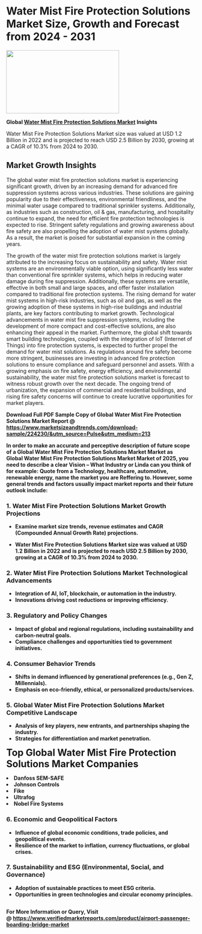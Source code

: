 <H1>Water Mist Fire Protection Solutions Market Size, Growth and Forecast from 2024 - 2031</H1><img class="aligncenter size-medium wp-image-584254" src="https://thirdeyenews.in/wp-content/uploads/2024/09/Global-Market-Research-300x168.jpeg" alt="" width="300" height="168" /><p><strong>Global&nbsp;<a href="https://www.marketsizeandtrends.com/download-sample/224230/&amp;utm_source=Pulse&amp;utm_medium=213">Water Mist Fire Protection Solutions Market</a> Insights</strong></p><p>Water Mist Fire Protection Solutions Market size was valued at USD 1.2 Billion in 2022 and is projected to reach USD 2.5 Billion by 2030, growing at a CAGR of 10.3% from 2024 to 2030.</p><p><h2>Market Growth Insights</h2> <p>The global water mist fire protection solutions market is experiencing significant growth, driven by an increasing demand for advanced fire suppression systems across various industries. These solutions are gaining popularity due to their effectiveness, environmental friendliness, and the minimal water usage compared to traditional sprinkler systems. Additionally, as industries such as construction, oil & gas, manufacturing, and hospitality continue to expand, the need for efficient fire protection technologies is expected to rise. Stringent safety regulations and growing awareness about fire safety are also propelling the adoption of water mist systems globally. As a result, the market is poised for substantial expansion in the coming years.</p> <p><strong></strong></p> <p>The growth of the water mist fire protection solutions market is largely attributed to the increasing focus on sustainability and safety. Water mist systems are an environmentally viable option, using significantly less water than conventional fire sprinkler systems, which helps in reducing water damage during fire suppression. Additionally, these systems are versatile, effective in both small and large spaces, and offer faster installation compared to traditional fire protection systems. The rising demand for water mist systems in high-risk industries, such as oil and gas, as well as the growing adoption of these systems in high-rise buildings and industrial plants, are key factors contributing to market growth. Technological advancements in water mist fire suppression systems, including the development of more compact and cost-effective solutions, are also enhancing their appeal in the market. Furthermore, the global shift towards smart building technologies, coupled with the integration of IoT (Internet of Things) into fire protection systems, is expected to further propel the demand for water mist solutions. As regulations around fire safety become more stringent, businesses are investing in advanced fire protection solutions to ensure compliance and safeguard personnel and assets. With a growing emphasis on fire safety, energy efficiency, and environmental sustainability, the water mist fire protection solutions market is forecast to witness robust growth over the next decade. The ongoing trend of urbanization, the expansion of commercial and residential buildings, and rising fire safety concerns will continue to create lucrative opportunities for market players. <p><strong></p><p><span class=""><strong>Download Full PDF Sample Copy of Global Water Mist Fire Protection Solutions Market Report</strong> @ <a href="https://www.marketsizeandtrends.com/download-sample/224230/&amp;utm_source=Pulse&amp;utm_medium=213" target="_blank">https://www.marketsizeandtrends.com/download-sample/224230/&amp;utm_source=Pulse&amp;utm_medium=213</a></span></p><p>In order to make an accurate and perceptive description of future scope of a Global&nbsp;Water Mist Fire Protection Solutions Market Market as Global&nbsp;Water Mist Fire Protection Solutions Market Market of 2025, you need to describe a clear Vision &ndash; What Industry or Linda can you think of for example: Quote from a Technology, healthcare, automotive, renewable energy, name the market you are Reffering to. However, some general trends and factors usually impact market reports and their future outlook include:</p><h3>1.&nbsp;<strong>Water Mist Fire Protection Solutions Market Growth Projections</strong></h3><ul><li>Examine market size trends, revenue estimates and CAGR (Compounded Annual Growth Rate) projections.</li><li><p>Water Mist Fire Protection Solutions Market size was valued at USD 1.2 Billion in 2022 and is projected to reach USD 2.5 Billion by 2030, growing at a CAGR of 10.3% from 2024 to 2030.</p></li></ul><h3>2.&nbsp;<strong>Water Mist Fire Protection Solutions Market Technological Advancements</strong></h3><ul><li>Integration of AI, IoT, blockchain, or automation in the industry.</li><li>Innovations driving cost reductions or improving efficiency.</li></ul><h3>3.&nbsp;<strong>Regulatory and Policy Changes</strong></h3><ul><li>Impact of global and regional regulations, including sustainability and carbon-neutral goals.</li><li>Compliance challenges and opportunities tied to government initiatives.</li></ul><h3>4.&nbsp;<strong>Consumer Behavior Trends</strong></h3><ul><li>Shifts in demand influenced by generational preferences (e.g., Gen Z, Millennials).</li><li>Emphasis on eco-friendly, ethical, or personalized products/services.</li></ul><h3>5.&nbsp;<strong>Global Water Mist Fire Protection Solutions Market Competitive Landscape</strong></h3><ul><li>Analysis of key players, new entrants, and partnerships shaping the industry.</li><li>Strategies for differentiation and market penetration.</li></ul><p data-pm-slice="1 1 []"><span style="color: inherit; font-family: inherit; font-size: 25px;">Top Global Water Mist Fire Protection Solutions Market Companies</span></p><div class="" data-test-id=""><p><li>Danfoss SEM-SAFE</li><li> Johnson Controls</li><li> Fike</li><li> Ultrafog</li><li> Nobel Fire Systems</li></p></div><h3>6.&nbsp;<strong>Economic and Geopolitical Factors</strong></h3><ul><li>Influence of global economic conditions, trade policies, and geopolitical events.</li><li>Resilience of the market to inflation, currency fluctuations, or global crises.</li></ul><h3>7.&nbsp;<strong>Sustainability and ESG (Environmental, Social, and Governance)</strong></h3><ul><li>Adoption of sustainable practices to meet ESG criteria.</li><li>Opportunities in green technologies and circular economy principles.</li></ul><h2><strong style="font-size: 14px;">For More Information or Query, Visit @&nbsp;</strong><a style="background-color: #ffffff; font-size: 14px;" href="https://www.marketsizeandtrends.com/report/water-mist-fire-protection-solutions-market/" target="_blank">https://www.verifiedmarketreports.com/product/airport-passenger-boarding-bridge-market</a></h2>
